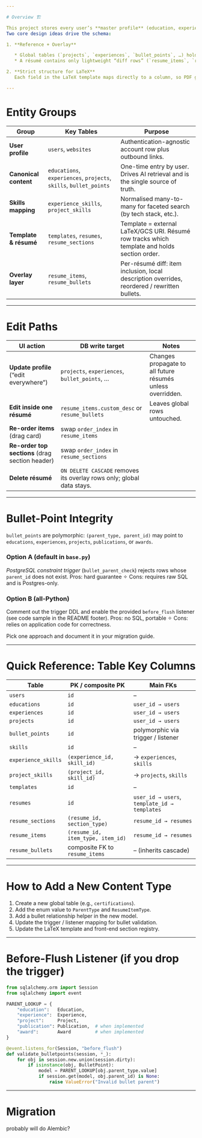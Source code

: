 ```yaml
---

# Overview 🏗️

This project stores every user’s **master profile** (education, experience, projects, skills) and lets them build any number of **resume views** on top of that data with **zero duplication**.
Two core design ideas drive the schema:

1. **Reference + Overlay**

   * Global tables (`projects`, `experiences`, `bullet_points`, …) hold canonical data.
   * A résumé contains only lightweight “diff rows” (`resume_items`, `resume_bullets`) that override or reorder the global data **for that résumé alone**.

2. **Strict structure for LaTeX**
   Each field in the LaTeX template maps directly to a column, so PDF generation is deterministic and easy to test.

---
```


# Entity Groups

| Group                 | Key Tables                                                         | Purpose                                                                                       |
| --------------------- | ------------------------------------------------------------------ | --------------------------------------------------------------------------------------------- |
| **User profile**      | `users`, `websites`                                                | Authentication-agnostic account row plus outbound links.                                      |
| **Canonical content** | `educations`, `experiences`, `projects`, `skills`, `bullet_points` | One-time entry by user.  Drives AI retrieval and is the single source of truth.               |
| **Skills mapping**    | `experience_skills`, `project_skills`                              | Normalised many-to-many for faceted search (by tech stack, etc.).                             |
| **Template & résumé** | `templates`, `resumes`, `resume_sections`                          | Template = external LaTeX/GCS URI.  Résumé row tracks which template and holds section order. |
| **Overlay layer**     | `resume_items`, `resume_bullets`                                   | Per-résumé diff: item inclusion, local description overrides, reordered / rewritten bullets.  |

---

# Edit Paths

| UI action                                       | DB write target                                                       | Notes                                                      |
| ----------------------------------------------- | --------------------------------------------------------------------- | ---------------------------------------------------------- |
| **Update profile** (“edit everywhere”)          | `projects`, `experiences`, `bullet_points`, …                         | Changes propagate to all future résumés unless overridden. |
| **Edit inside one résumé**                      | `resume_items.custom_desc` or `resume_bullets`                        | Leaves global rows untouched.                              |
| **Re-order items** (drag card)                  | swap `order_index` in `resume_items`                                  |                                                            |
| **Re-order top sections** (drag section header) | swap `order_index` in `resume_sections`                               |                                                            |
| **Delete résumé**                               | `ON DELETE CASCADE` removes its overlay rows only; global data stays. |                                                            |

---

# Bullet-Point Integrity

`bullet_points` are polymorphic: `(parent_type, parent_id)` may point to `educations`, `experiences`, `projects`, `publications`, or `awards`.

### Option A (default in `base.py`)

*PostgreSQL constraint trigger* (`bullet_parent_check`) rejects rows whose `parent_id` does not exist.
Pros: hard guarantee ✧ Cons: requires raw SQL and is Postgres-only.

### Option B (all-Python)

Comment out the trigger DDL and enable the provided `before_flush` listener (see code sample in the README footer).
Pros: no SQL, portable ✧ Cons: relies on application code for correctness.

Pick one approach and document it in your migration guide.

---

# Quick Reference: Table Key Columns

| Table               | PK / composite PK                 | Main FKs                                     |
| ------------------- | --------------------------------- | -------------------------------------------- |
| `users`             | `id`                              | –                                            |
| `educations`        | `id`                              | `user_id → users`                            |
| `experiences`       | `id`                              | `user_id → users`                            |
| `projects`          | `id`                              | `user_id → users`                            |
| `bullet_points`     | `id`                              | polymorphic via trigger / listener           |
| `skills`            | `id`                              | –                                            |
| `experience_skills` | `(experience_id, skill_id)`       | → `experiences`, `skills`                    |
| `project_skills`    | `(project_id, skill_id)`          | → `projects`, `skills`                       |
| `templates`         | `id`                              | –                                            |
| `resumes`           | `id`                              | `user_id → users`, `template_id → templates` |
| `resume_sections`   | `(resume_id, section_type)`       | `resume_id → resumes`                        |
| `resume_items`      | `(resume_id, item_type, item_id)` | `resume_id → resumes`                        |
| `resume_bullets`    | composite FK to `resume_items`    | – (inherits cascade)                         |

---

# How to Add a New Content Type

1. Create a new global table (e.g., `certifications`).
2. Add the enum value to `ParentType` and `ResumeItemType`.
3. Add a bullet relationship helper in the new model.
4. Update the trigger / listener mapping for bullet validation.
5. Update the LaTeX template and front-end section registry.

---

# Before-Flush Listener (if you drop the trigger)

```python
from sqlalchemy.orm import Session
from sqlalchemy import event

PARENT_LOOKUP = {
    "education":   Education,
    "experience":  Experience,
    "project":     Project,
    "publication": Publication,  # when implemented
    "award":       Award         # when implemented
}

@event.listens_for(Session, "before_flush")
def validate_bulletpoints(session, *_):
    for obj in session.new.union(session.dirty):
        if isinstance(obj, BulletPoint):
            model = PARENT_LOOKUP[obj.parent_type.value]
            if session.get(model, obj.parent_id) is None:
                raise ValueError("Invalid bullet parent")
```

---

# Migration 

probably will do Alembic?